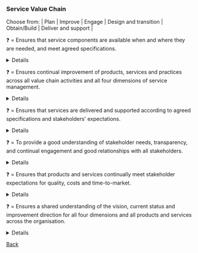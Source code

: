 ### Service Value Chain

Choose from: | Plan | Improve | Engage | Design and transition | Obtain/Build | Deliver and support |

&#10067; = Ensures that service components are available when and where they are needed, and meet agreed specifications.
<details>
<b>Obtain/Build</b> = Ensures that service components are available when and where they are needed, and meet agreed specifications.
</details>

&#10067; = Ensures continual improvement of products, services and practices across all value chain activities and all four dimensions of service management.
<details>
<b>Improve</b> = Ensures continual improvement of products, services and practices across all value chain activities and all four dimensions of service management.
</details>

&#10067; = Ensures that services are delivered and supported according to agreed specifications and stakeholders' expectations.
<details>
<b>Deliver and Support</b> = Ensures that services are delivered and supported according to agreed specifications and stakeholders' expectations.
</details>

&#10067; = To provide a good understanding of stakeholder needs, transparency, and continual engagement and good relationships with all stakeholders.
<details>
<b>Engage</b> = To provide a good understanding of stakeholder needs, transparency, and continual engagement and good relationships with all stakeholders.
</details>

&#10067; = Ensures that products and services continually meet stakeholder expectations for quality, costs and time-to-market.
<details>
<b>Design and Transition</b> = Ensures that products and services continually meet stakeholder expectations for quality, costs and time-to-market.
</details>

&#10067; = Ensures a shared understanding of the vision, current status and improvement direction for all four dimensions and all products and services across the organisation.
<details>
<b>Plan</b> = Ensures a shared understanding of the vision, current status and improvement direction for all four dimensions and all products and services across the organisation.
</details>

[Back](README.md)
